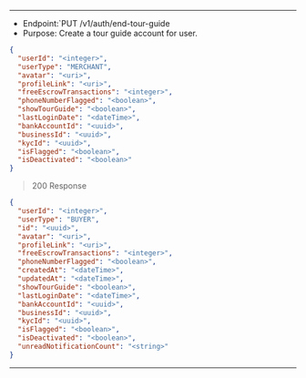 
----------------------------------------------------------------------------------
* Endpoint:`PUT /v1/auth/end-tour-guide
* Purpose: Create a tour guide account for user.

```json
{
  "userId": "<integer>",
  "userType": "MERCHANT",
  "avatar": "<uri>",
  "profileLink": "<uri>",
  "freeEscrowTransactions": "<integer>",
  "phoneNumberFlagged": "<boolean>",
  "showTourGuide": "<boolean>",
  "lastLoginDate": "<dateTime>",
  "bankAccountId": "<uuid>",
  "businessId": "<uuid>",
  "kycId": "<uuid>",
  "isFlagged": "<boolean>",
  "isDeactivated": "<boolean>"
}
```
> 200 Response

```json
{
  "userId": "<integer>",
  "userType": "BUYER",
  "id": "<uuid>",
  "avatar": "<uri>",
  "profileLink": "<uri>",
  "freeEscrowTransactions": "<integer>",
  "phoneNumberFlagged": "<boolean>",
  "createdAt": "<dateTime>",
  "updatedAt": "<dateTime>",
  "showTourGuide": "<boolean>",
  "lastLoginDate": "<dateTime>",
  "bankAccountId": "<uuid>",
  "businessId": "<uuid>",
  "kycId": "<uuid>",
  "isFlagged": "<boolean>",
  "isDeactivated": "<boolean>",
  "unreadNotificationCount": "<string>"
}
```
----------------------------------------------------------------------------------